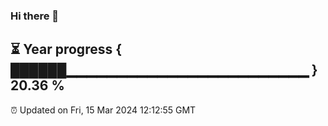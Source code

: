 ### Hi there 👋
⏳ Year progress { ██████▁▁▁▁▁▁▁▁▁▁▁▁▁▁▁▁▁▁▁▁▁▁▁▁ } 20.36 %
---
⏰ Updated on Fri, 15 Mar 2024 12:12:55 GMT

